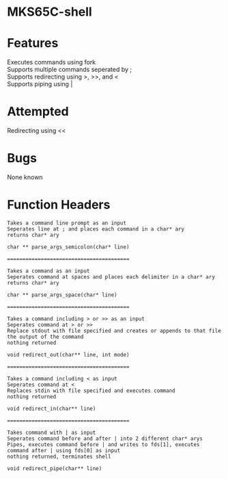 # MKS65C-shell

# Features
Executes commands using fork  
Supports multiple commands seperated by ;  
Supports redirecting using >, >>, and <  
Supports piping using |  

# Attempted 
Redirecting using <<  

# Bugs
None known

# Function Headers
```  
Takes a command line prompt as an input  
Seperates line at ; and places each command in a char* ary  
returns char* ary  

char ** parse_args_semicolon(char* line)  

========================================  

Takes a command as an input  
Seperates command at spaces and places each delimiter in a char* ary   
returns char* ary  

char ** parse_args_space(char* line)  

========================================  

Takes a command including > or >> as an input  
Seperates command at > or >>  
Replace stdout with file specified and creates or appends to that file the output of the command  
nothing returned  

void redirect_out(char** line, int mode)  

========================================  

Takes a command including < as input  
Seperates command at <  
Replaces stdin with file specified and executes command  
nothing returned  

void redirect_in(char** line)  

========================================

Takes command with | as input  
Seperates command before and after | into 2 different char* arys  
Pipes, executes command before | and writes to fds[1], executes command after | using fds[0] as input  
nothing returned, terminates shell  

void redirect_pipe(char** line)  
```
